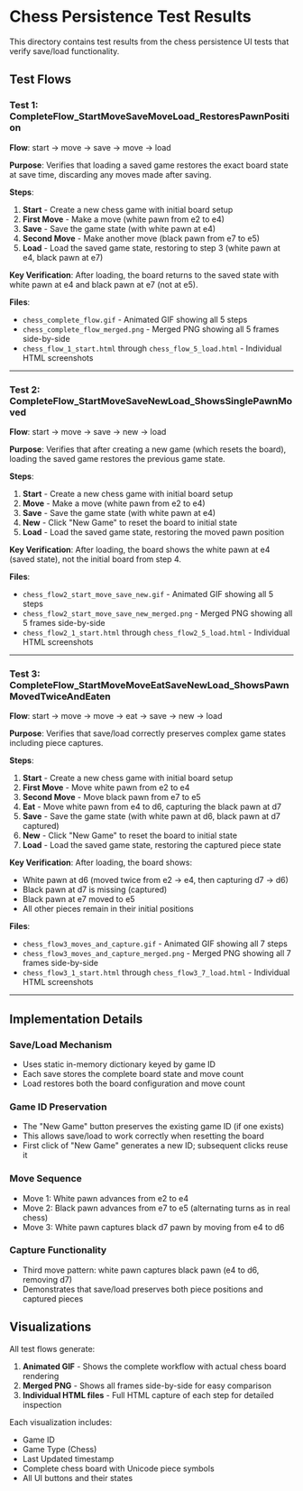 # Chess Persistence Test Results

This directory contains test results from the chess persistence UI tests that verify save/load functionality.

## Test Flows

### Test 1: CompleteFlow_StartMoveSaveMoveLoad_RestoresPawnPosition

**Flow**: start → move → save → move → load

**Purpose**: Verifies that loading a saved game restores the exact board state at save time, discarding any moves made after saving.

**Steps**:
1. **Start** - Create a new chess game with initial board setup
2. **First Move** - Make a move (white pawn from e2 to e4)
3. **Save** - Save the game state (with white pawn at e4)
4. **Second Move** - Make another move (black pawn from e7 to e5)
5. **Load** - Load the saved game state, restoring to step 3 (white pawn at e4, black pawn at e7)

**Key Verification**: After loading, the board returns to the saved state with white pawn at e4 and black pawn at e7 (not at e5).

**Files**:
- `chess_complete_flow.gif` - Animated GIF showing all 5 steps
- `chess_complete_flow_merged.png` - Merged PNG showing all 5 frames side-by-side
- `chess_flow_1_start.html` through `chess_flow_5_load.html` - Individual HTML screenshots

---

### Test 2: CompleteFlow_StartMoveSaveNewLoad_ShowsSinglePawnMoved

**Flow**: start → move → save → new → load

**Purpose**: Verifies that after creating a new game (which resets the board), loading the saved game restores the previous game state.

**Steps**:
1. **Start** - Create a new chess game with initial board setup
2. **Move** - Make a move (white pawn from e2 to e4)
3. **Save** - Save the game state (with white pawn at e4)
4. **New** - Click "New Game" to reset the board to initial state
5. **Load** - Load the saved game state, restoring the moved pawn position

**Key Verification**: After loading, the board shows the white pawn at e4 (saved state), not the initial board from step 4.

**Files**:
- `chess_flow2_start_move_save_new.gif` - Animated GIF showing all 5 steps
- `chess_flow2_start_move_save_new_merged.png` - Merged PNG showing all 5 frames side-by-side
- `chess_flow2_1_start.html` through `chess_flow2_5_load.html` - Individual HTML screenshots

---

### Test 3: CompleteFlow_StartMoveMoveEatSaveNewLoad_ShowsPawnMovedTwiceAndEaten

**Flow**: start → move → move → eat → save → new → load

**Purpose**: Verifies that save/load correctly preserves complex game states including piece captures.

**Steps**:
1. **Start** - Create a new chess game with initial board setup
2. **First Move** - Move white pawn from e2 to e4
3. **Second Move** - Move black pawn from e7 to e5
4. **Eat** - Move white pawn from e4 to d6, capturing the black pawn at d7
5. **Save** - Save the game state (with white pawn at d6, black pawn at d7 captured)
6. **New** - Click "New Game" to reset the board to initial state
7. **Load** - Load the saved game state, restoring the captured piece state

**Key Verification**: After loading, the board shows:
- White pawn at d6 (moved twice from e2 → e4, then capturing d7 → d6)
- Black pawn at d7 is missing (captured)
- Black pawn at e7 moved to e5
- All other pieces remain in their initial positions

**Files**:
- `chess_flow3_moves_and_capture.gif` - Animated GIF showing all 7 steps
- `chess_flow3_moves_and_capture_merged.png` - Merged PNG showing all 7 frames side-by-side
- `chess_flow3_1_start.html` through `chess_flow3_7_load.html` - Individual HTML screenshots

---

## Implementation Details

### Save/Load Mechanism
- Uses static in-memory dictionary keyed by game ID
- Each save stores the complete board state and move count
- Load restores both the board configuration and move count

### Game ID Preservation
- The "New Game" button preserves the existing game ID (if one exists)
- This allows save/load to work correctly when resetting the board
- First click of "New Game" generates a new ID; subsequent clicks reuse it

### Move Sequence
- Move 1: White pawn advances from e2 to e4
- Move 2: Black pawn advances from e7 to e5 (alternating turns as in real chess)
- Move 3: White pawn captures black d7 pawn by moving from e4 to d6

### Capture Functionality
- Third move pattern: white pawn captures black pawn (e4 to d6, removing d7)
- Demonstrates that save/load preserves both piece positions and captured pieces

## Visualizations

All test flows generate:
1. **Animated GIF** - Shows the complete workflow with actual chess board rendering
2. **Merged PNG** - Shows all frames side-by-side for easy comparison
3. **Individual HTML files** - Full HTML capture of each step for detailed inspection

Each visualization includes:
- Game ID
- Game Type (Chess)
- Last Updated timestamp
- Complete chess board with Unicode piece symbols
- All UI buttons and their states

